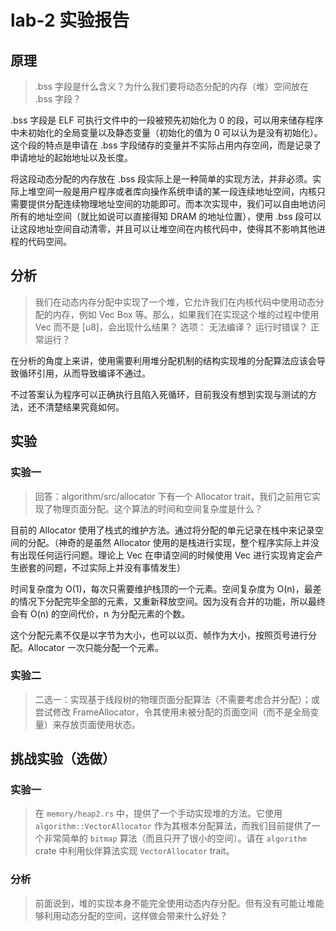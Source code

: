 # lab-2 实验报告

## 原理

> .bss 字段是什么含义？为什么我们要将动态分配的内存（堆）空间放在 .bss 字段？

.bss 字段是 ELF 可执行文件中的一段被预先初始化为 0 的段，可以用来储存程序中未初始化的全局变量以及静态变量（初始化的值为 0 可以认为是没有初始化）。这个段的特点是申请在 .bss 字段储存的变量并不实际占用内存空间，而是记录了申请地址的起始地址以及长度。

将这段动态分配的内存放在 .bss 段实际上是一种简单的实现方法，并非必须。实际上堆空间一般是用户程序或者库向操作系统申请的某一段连续地址空间，内核只需要提供分配连续物理地址空间的功能即可。而本次实现中，我们可以自由地访问所有的地址空间（就比如说可以直接得知 DRAM 的地址位置），使用 .bss 段可以让这段地址空间自动清零，并且可以让堆空间在内核代码中，使得其不影响其他进程的代码空间。

## 分析

> 我们在动态内存分配中实现了一个堆，它允许我们在内核代码中使用动态分配的内存，例如 Vec Box 等。那么，如果我们在实现这个堆的过程中使用 Vec 而不是 [u8]，会出现什么结果？
> 选项：
> 无法编译？
> 运行时错误？
> 正常运行？

在分析的角度上来讲，使用需要利用堆分配机制的结构实现堆的分配算法应该会导致循环引用，从而导致编译不通过。

不过答案认为程序可以正确执行且陷入死循环，目前我没有想到实现与测试的方法，还不清楚结果究竟如何。

## 实验

### 实验一

> 回答：algorithm/src/allocator 下有一个 Allocator trait，我们之前用它实现了物理页面分配。这个算法的时间和空间复杂度是什么？

目前的 Allocator 使用了栈式的维护方法。通过将分配的单元记录在栈中来记录空间的分配。（神奇的是虽然 Allocator 使用的是栈进行实现，整个程序实际上并没有出现任何运行问题。理论上 Vec 在申请空间的时候使用 Vec 进行实现肯定会产生嵌套的问题，不过实际上并没有事情发生）

时间复杂度为 O(1)，每次只需要维护栈顶的一个元素。空间复杂度为 O(n)，最差的情况下分配完毕全部的元素，又重新释放空间。因为没有合并的功能，所以最终会有 O(n) 的空间代价，n 为分配元素的个数。

这个分配元素不仅是以字节为大小，也可以以页、帧作为大小，按照页号进行分配。Allocator 一次只能分配一个元素。

### 实验二

> 二选一：实现基于线段树的物理页面分配算法（不需要考虑合并分配）；或尝试修改 FrameAllocator，令其使用未被分配的页面空间（而不是全局变量）来存放页面使用状态。

## 挑战实验（选做）

### 实验一

> 在 `memory/heap2.rs` 中，提供了一个手动实现堆的方法。它使用  `algorithm::VectorAllocator` 作为其根本分配算法，而我们目前提供了一个非常简单的 `bitmap` 算法（而且只开了很小的空间）。请在 `algorithm` crate 中利用伙伴算法实现 `VectorAllocator` trait。

### 分析

> 前面说到，堆的实现本身不能完全使用动态内存分配。但有没有可能让堆能够利用动态分配的空间，这样做会带来什么好处？
